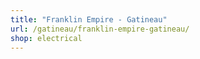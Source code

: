 ```yaml
---
title: "Franklin Empire - Gatineau"
url: /gatineau/franklin-empire-gatineau/
shop: electrical
---
```

